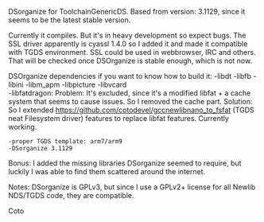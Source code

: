 DSorganize for ToolchainGenericDS. Based from version: 3.1129, since it seems to be the latest stable version.

Currently it compiles. But it's in heavy development so expect bugs. The SSL driver apparently is cyassl 1.4.0 so I added it and made it compatible with TGDS environment.
SSL could be used in webbrowser, IRC and others. That will be checked once DSOrganize is stable enough, which is not now.

DSOrganize dependencies if you want to know how to build it:
	-libdt
	-libfb
	-libini
	-libm_apm
	-libpicture
	-libvcard	
	-libfatdragon:
		Problem: It's excluded, since it's a modified libfat + a cache system that seems to cause issues. So I removed the cache part.
		Solution: So I extended https://github.com/cotodevel/gccnewlibnano_to_fsfat (TGDS neat Filesystem driver) features to replace libfat features. Currently working.
		
	-proper TGDS template: arm7/arm9
	-DSorganize 3.1129
	
Bonus:
I added the missing libraries DSorganize seemed to require, but luckily I was able to find them scattered around the internet.

Notes:
DSorganize is GPLv3, but since I use a GPLv2+ license for all Newlib NDS/TGDS code, they are compatible.

Coto
